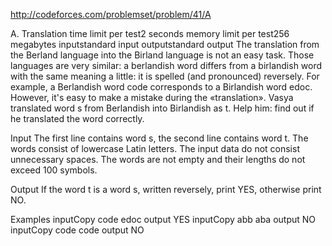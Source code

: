 http://codeforces.com/problemset/problem/41/A



A. Translation
time limit per test2 seconds
memory limit per test256 megabytes
inputstandard input
outputstandard output
The translation from the Berland language into the Birland language is not an easy task. Those languages are very similar: a berlandish word differs from a birlandish word with the same meaning a little: it is spelled (and pronounced) reversely. For example, a Berlandish word code corresponds to a Birlandish word edoc. However, it's easy to make a mistake during the «translation». Vasya translated word s from Berlandish into Birlandish as t. Help him: find out if he translated the word correctly.

Input
The first line contains word s, the second line contains word t. The words consist of lowercase Latin letters. The input data do not consist unnecessary spaces. The words are not empty and their lengths do not exceed 100 symbols.

Output
If the word t is a word s, written reversely, print YES, otherwise print NO.

Examples
inputCopy
code
edoc
output
YES
inputCopy
abb
aba
output
NO
inputCopy
code
code
output
NO